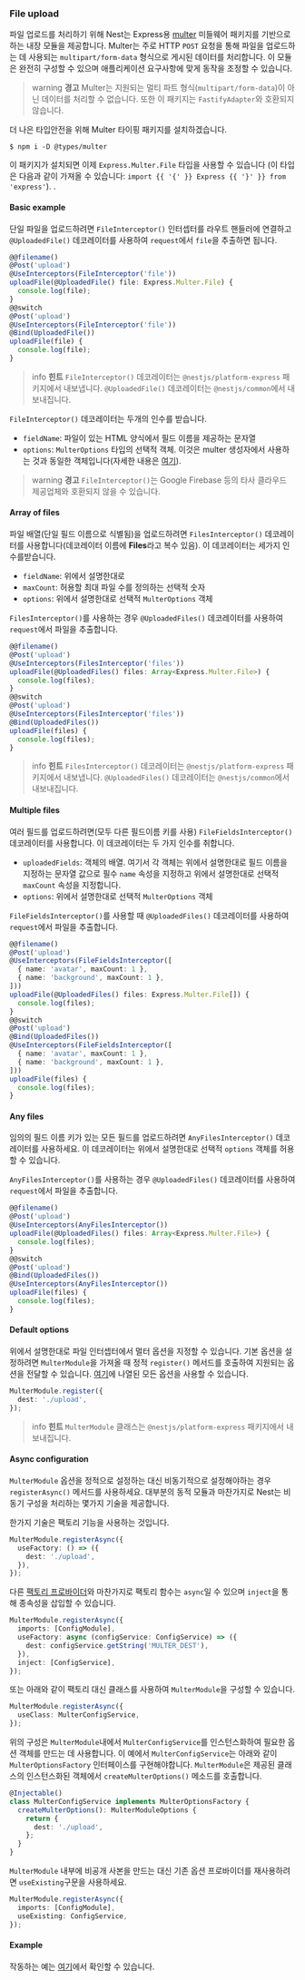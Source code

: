 ### File upload

파일 업로드를 처리하기 위해 Nest는 Express용 [multer](https://github.com/expressjs/multer) 미들웨어 패키지를 기반으로하는 내장 모듈을 제공합니다. Multer는 주로 HTTP `POST` 요청을 통해 파일을 업로드하는 데 사용되는 `multipart/form-data` 형식으로 게시된 데이터를 처리합니다. 이 모듈은 완전히 구성할 수 있으며 애플리케이션 요구사항에 맞게 동작을 조정할 수 있습니다.

> warning **경고** Multer는 지원되는 멀티 파트 형식(`multipart/form-data`)이 아닌 데이터를 처리할 수 없습니다. 또한 이 패키지는 `FastifyAdapter`와 호환되지 않습니다.

더 나은 타입안전을 위해 Multer 타이핑 패키지를 설치하겠습니다.

```shell
$ npm i -D @types/multer
```

이 패키지가 설치되면 이제 `Express.Multer.File` 타입을 사용할 수 있습니다 (이 타입은 다음과 같이 가져올 수 있습니다: `import {{ '{' }} Express {{ '}' }} from 'express'`). .

#### Basic example

단일 파일을 업로드하려면 `FileInterceptor()` 인터셉터를 라우트 핸들러에 연결하고 `@UploadedFile()` 데코레이터를 사용하여 `request`에서 `file`을 추출하면 됩니다.

```typescript
@@filename()
@Post('upload')
@UseInterceptors(FileInterceptor('file'))
uploadFile(@UploadedFile() file: Express.Multer.File) {
  console.log(file);
}
@@switch
@Post('upload')
@UseInterceptors(FileInterceptor('file'))
@Bind(UploadedFile())
uploadFile(file) {
  console.log(file);
}
```

> info **힌트** `FileInterceptor()` 데코레이터는 `@nestjs/platform-express` 패키지에서 내보냅니다.  `@UploadedFile()` 데코레이터는 `@nestjs/common`에서 내보내집니다.

`FileInterceptor()` 데코레이터는 두개의 인수를 받습니다.

- `fieldName`: 파일이 있는 HTML 양식에서 필드 이름을 제공하는 문자열
- `options`: `MulterOptions` 타입의 선택적 객체. 이것은 multer 생성자에서 사용하는 것과 동일한 객체입니다(자세한 내용은 [여기](https://github.com/expressjs/multer#multeropts)).

> warning **경고** `FileInterceptor()`는 Google Firebase 등의 타사 클라우드 제공업체와 호환되지 않을 수 있습니다.

#### Array of files

파일 배열(단일 필드 이름으로 식별됨)을 업로드하려면 `FilesInterceptor()` 데코레이터를 사용합니다(데코레이터 이름에 **Files**라고 복수 있음). 이 데코레이터는 세가지 인수를받습니다.

- `fieldName`: 위에서 설명한대로
- `maxCount`: 허용할 최대 파일 수를 정의하는 선택적 숫자
- `options`: 위에서 설명한대로 선택적 `MulterOptions` 객체

`FilesInterceptor()`를 사용하는 경우 `@UploadedFiles()` 데코레이터를 사용하여 `request`에서 파일을 추출합니다.

```typescript
@@filename()
@Post('upload')
@UseInterceptors(FilesInterceptor('files'))
uploadFile(@UploadedFiles() files: Array<Express.Multer.File>) {
  console.log(files);
}
@@switch
@Post('upload')
@UseInterceptors(FilesInterceptor('files'))
@Bind(UploadedFiles())
uploadFile(files) {
  console.log(files);
}
```

> info **힌트** `FilesInterceptor()` 데코레이터는 `@nestjs/platform-express` 패키지에서 내보냅니다. `@UploadedFiles()` 데코레이터는 `@nestjs/common`에서 내보내집니다.

#### Multiple files

여러 필드를 업로드하려면(모두 다른 필드이름 키를 사용) `FileFieldsInterceptor()` 데코레이터를 사용합니다. 이 데코레이터는 두 가지 인수를 취합니다.

- `uploadedFields`: 객체의 배열. 여기서 각 객체는 위에서 설명한대로 필드 이름을 지정하는 문자열 값으로 필수 `name` 속성을 지정하고 위에서 설명한대로 선택적 `maxCount` 속성을 지정합니다.
- `options`: 위에서 설명한대로 선택적 `MulterOptions` 객체

`FileFieldsInterceptor()`를 사용할 때 `@UploadedFiles()` 데코레이터를 사용하여 `request`에서 파일을 추출합니다.

```typescript
@@filename()
@Post('upload')
@UseInterceptors(FileFieldsInterceptor([
  { name: 'avatar', maxCount: 1 },
  { name: 'background', maxCount: 1 },
]))
uploadFile(@UploadedFiles() files: Express.Multer.File[]) {
  console.log(files);
}
@@switch
@Post('upload')
@Bind(UploadedFiles())
@UseInterceptors(FileFieldsInterceptor([
  { name: 'avatar', maxCount: 1 },
  { name: 'background', maxCount: 1 },
]))
uploadFile(files) {
  console.log(files);
}
```

#### Any files

임의의 필드 이름 키가 있는 모든 필드를 업로드하려면 `AnyFilesInterceptor()` 데코레이터를 사용하세요. 이 데코레이터는 위에서 설명한대로 선택적 `options` 객체를 허용할 수 있습니다.

`AnyFilesInterceptor()`를 사용하는 경우 `@UploadedFiles()` 데코레이터를 사용하여 `request`에서 파일을 추출합니다.

```typescript
@@filename()
@Post('upload')
@UseInterceptors(AnyFilesInterceptor())
uploadFile(@UploadedFiles() files: Array<Express.Multer.File>) {
  console.log(files);
}
@@switch
@Post('upload')
@Bind(UploadedFiles())
@UseInterceptors(AnyFilesInterceptor())
uploadFile(files) {
  console.log(files);
}
```

#### Default options

위에서 설명한대로 파일 인터셉터에서 멀터 옵션을 지정할 수 있습니다. 기본 옵션을 설정하려면 `MulterModule`을 가져올 때 정적 `register()` 메서드를 호출하여 지원되는 옵션을 전달할 수 있습니다. [여기](https://github.com/expressjs/multer#multeropts)에 나열된 모든 옵션을 사용할 수 있습니다.

```typescript
MulterModule.register({
  dest: './upload',
});
```

> info **힌트** `MulterModule` 클래스는 `@nestjs/platform-express` 패키지에서 내보내집니다.

#### Async configuration

`MulterModule` 옵션을 정적으로 설정하는 대신 비동기적으로 설정해야하는 경우 `registerAsync()` 메서드를 사용하세요. 대부분의 동적 모듈과 마찬가지로 Nest는 비동기 구성을 처리하는 몇가지 기술을 제공합니다.

한가지 기술은 팩토리 기능을 사용하는 것입니다.

```typescript
MulterModule.registerAsync({
  useFactory: () => ({
    dest: './upload',
  }),
});
```

다른 [팩토리 프로바이더](/fundamentals/custom-providers#factory-providers-usefactory)와 마찬가지로 팩토리 함수는 `async`일 수 있으며 `inject`을 통해 종속성을 삽입할 수 있습니다.

```typescript
MulterModule.registerAsync({
  imports: [ConfigModule],
  useFactory: async (configService: ConfigService) => ({
    dest: configService.getString('MULTER_DEST'),
  }),
  inject: [ConfigService],
});
```

또는 아래와 같이 팩토리 대신 클래스를 사용하여 `MulterModule`을 구성할 수 있습니다.

```typescript
MulterModule.registerAsync({
  useClass: MulterConfigService,
});
```

위의 구성은 `MulterModule`내에서 `MulterConfigService`를 인스턴스화하여 필요한 옵션 객체를 만드는 데 사용합니다. 이 예에서 `MulterConfigService`는 아래와 같이 `MulterOptionsFactory` 인터페이스를 구현해야합니다. `MulterModule`은 제공된 클래스의 인스턴스화된 객체에서 `createMulterOptions()` 메소드를 호출합니다.

```typescript
@Injectable()
class MulterConfigService implements MulterOptionsFactory {
  createMulterOptions(): MulterModuleOptions {
    return {
      dest: './upload',
    };
  }
}
```

`MulterModule` 내부에 비공개 사본을 만드는 대신 기존 옵션 프로바이더를 재사용하려면 `useExisting`구문을 사용하세요.

```typescript
MulterModule.registerAsync({
  imports: [ConfigModule],
  useExisting: ConfigService,
});
```

#### Example

작동하는 예는 [여기](https://github.com/nestjs/nest/tree/master/sample/29-file-upload)에서 확인할 수 있습니다.
